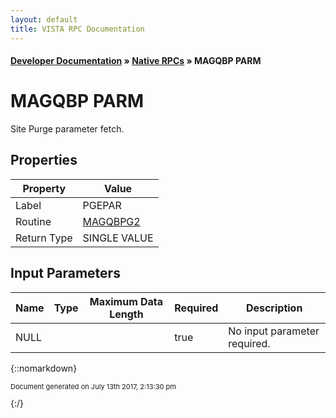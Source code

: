 ```yaml
---
layout: default
title: VISTA RPC Documentation
---
```


#### [Developer Documentation](../index) &#187; [Native RPCs](TableOfContents) &#187; MAGQBP PARM<br/>
# MAGQBP PARM

Site Purge parameter fetch.

## Properties

Property | Value
--- | ---
Label | PGEPAR
Routine | [MAGQBPG2](http://code.osehra.org/dox/Routine_MAGQBPG2_source.html)
Return Type | SINGLE VALUE


## Input Parameters

Name | Type | Maximum Data Length | Required | Description
--- | --- | --- | --- | ---
NULL |  |  | true | No input parameter required.



{::nomarkdown} <br/><p style="font-size: 11px">Document generated on July 13th 2017, 2:13:30 pm</p>{:/}